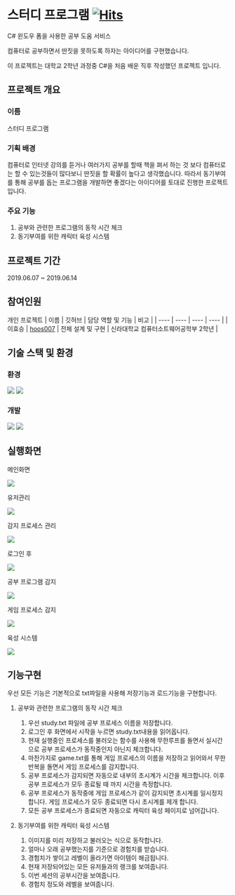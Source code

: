 # **스터디 프로그램** [![Hits](https://hits.seeyoufarm.com/api/count/incr/badge.svg?url=https%3A%2F%2Fgithub.com%2Fhoos007%2FUnivAssignment-StudyProgram&count_bg=%2379C83D&title_bg=%23555555&icon=&icon_color=%23E7E7E7&title=hits&edge_flat=false)](https://hits.seeyoufarm.com)
C# 윈도우 폼을 사용한 공부 도움 서비스

컴퓨터로 공부하면서 딴짓을 못하도록 하자는 아이디어를 구현했습니다.

이 프로젝트는 대학교 2학년 과정중 C#을 처음 배운 직후 작성했던 프로젝트 입니다.
## 프로젝트 개요
### 이름
스터디 프로그램

### 기획 배경
컴퓨터로 인터넷 강의를 듣거나 여러가지 공부를 할때 책을 펴서 하는 것 보다 컴퓨터로는 할 수 있는것들이 많다보니 딴짓을 할 확률이 높다고 생각했습니다. 따라서 동기부여를 통해 공부를 돕는 프로그램을 개발하면 좋겠다는 아이디어를 토대로 진행한 프로젝트 입니다.

### 주요 기능
1. 공부와 관련한 프로그램의 동작 시간 체크
2. 동기부여를 위한 캐릭터 육성 시스템

## 프로젝트 기간
2019.06.07 ~ 2019.06.14

## 참여인원
개인 프로젝트
| 이름 | 깃허브 | 담당 역할 및 기능 | 비고 |
| ---- | ---- | ---- | ---- |
| 이효승 | [hoos007](https://github.com/hoos007) | 전체 설계 및 구현 | 신라대학교 컴퓨터소트웨어공학부 2학년 |

## 기술 스택 및 환경
### 환경
<img src="https://img.shields.io/badge/windows-0078D4?style=for-the-badge&logo=windows&logoColor=white"> <img src="https://img.shields.io/badge/.NET-512BD4?style=for-the-badge&logo=.net&logoColor=white">

### 개발
<img src="https://img.shields.io/badge/visual studio-5C2D91?style=for-the-badge&logo=visualstudio&logoColor=white"> <img src="https://img.shields.io/badge/C Sharp-239120?style=for-the-badge&logo=csharp&logoColor=white">

## 실행화면
메인화면

<img src="readme_img/메인 페이지.png">

유저관리

<img src="readme_img/유저관리.png">

감지 프로세스 관리

<img src="readme_img/감지 프로세스 관리.png">

로그인 후

<img src="readme_img/로그인 후.png">

공부 프로그램 감지

<img src="readme_img/공부 프로그램 감지.png">

게임 프로세스 감지

<img src="readme_img/게임 프로세스 감지.png">

육성 시스템

<img src="readme_img/육성 시스템.png">

## 기능구현
우선 모든 기능은 기본적으로 txt파일을 사용해 저장기능과 로드기능을 구현합니다.

1. 공부와 관련한 프로그램의 동작 시간 체크
    1. 우선 study.txt 파일에 공부 프로세스 이름을 저장합니다.
    2. 로그인 후 화면에서 시작을 누르면 study.txt내용을 읽어옵니다.
    3. 현재 실행중인 프로세스를 불러오는 함수를 사용해 무한루프를 돌면서 실시간으로 공부 프로세스가 동작중인지 아닌지 체크합니다.
    4. 마찬가지로 game.txt를 통해 게임 프로세스의 이름을 저장하고 읽어와서 무한 반복을 돌면서 게임 프로세스를 감지합니다.
    5. 공부 프로세스가 감지되면 자동으로 내부의 초시계가 시간을 체크합니다. 이후 공부 프로세스가 모두 종료될 때 까지 시간을 측정합니다.
    6. 공부 프로세스가 동작중에 게임 프로세스가 같이 감지되면 초시계를 일시정지합니다. 게임 프로세스가 모두 종료되면 다시 초시계를 제개 합니다.
    7. 모든 공부 프로세스가 종료되면 자동으로 캐릭터 육성 페이지로 넘어갑니다.

2. 동기부여를 위한 캐릭터 육성 시스템
    1. 이미지를 미리 저장하고 불러오는 식으로 동작합니다.
    2. 얼마나 오래 공부했는지를 기준으로 경험치를 받습니다.
    3. 경험치가 쌓이고 레벨이 올라가면 아이템이 해금됩니다.
    4. 현재 저장되어있는 모든 유저들과의 랭크를 보여줍니다.
    5. 이번 세션의 공부시간을 보여줍니다.
    6. 경험치 정도와 레벨을 보여줍니다.

